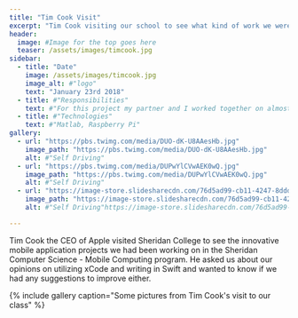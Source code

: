 ```yaml
---
title: "Tim Cook Visit"
excerpt: "Tim Cook visiting our school to see what kind of work we were doing with iOS and mobile computing."
header:
  image: #Image for the top goes here
  teaser: /assets/images/timcook.jpg
sidebar:
  - title: "Date"
    image: /assets/images/timcook.jpg
    image_alt: #"logo"
    text: "January 23rd 2018"
  - title: #"Responsibilities"
    text: #"For this project my partner and I worked together on almost all tasks. This included gathering the images for training, training the model, and programming the car to actually drive/stop."
  - title: #"Technologies"
    text: #"Matlab, Raspberry Pi"
gallery:
  - url: "https://pbs.twimg.com/media/DUO-dK-U8AAesHb.jpg"
    image_path: "https://pbs.twimg.com/media/DUO-dK-U8AAesHb.jpg"
    alt: #"Self Driving"
  - url: "https://pbs.twimg.com/media/DUPwYlCVwAEK0wQ.jpg"
    image_path: "https://pbs.twimg.com/media/DUPwYlCVwAEK0wQ.jpg"
    alt: #"Self Driving"
  - url: "https://image-store.slidesharecdn.com/76d5ad99-cb11-4247-8ddd-71ccd2b17d29-original.jpeg"
    image_path: "https://image-store.slidesharecdn.com/76d5ad99-cb11-4247-8ddd-71ccd2b17d29-original.jpeg"
    alt: #"Self Driving"https://image-store.slidesharecdn.com/76d5ad99-cb11-4247-8ddd-71ccd2b17d29-original.jpeg

---
```


Tim Cook the CEO of Apple visited Sheridan College to see the innovative mobile application projects we had been working on in the Sheridan Computer Science - Mobile Computing program. He asked us about our opinions on utilizing xCode and writing in Swift and wanted to know if we had any suggestions to improve either.

{% include gallery caption="Some pictures from Tim Cook's visit to our class" %}
